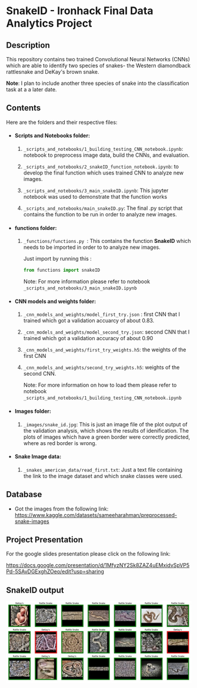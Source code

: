 # SnakeID - Ironhack Final Data Analytics Project

## Description
This repository contains two trained Convolutional Neural Networks (CNNs) which are able to identify two species of snakes- the Western diamondback rattlesnake and DeKay's brown snake. 

**Note**: I plan to include another three species of snake into the classification task at a a later date. 

## Contents 
Here are the folders and their respective files:

- #### Scripts and Notebooks folder:

    1. `_scripts_and_notebooks/1_building_testing_CNN_notebook.ipynb`: notebook to preprocess image data, build the CNNs, and evaluation.

    2. `_scripts_and_notebooks/2_snakeID_function_notebook.ipynb`: to develop the final function which uses trained CNN to analyze new images. 

    3. `_scripts_and_notebooks/3_main_snakeID.ipynb`: This jupyter notebook was used to demonstrate that the function works

    4. `_scripts_and_notebooks/main_snakeID.py`: The final .py script that contains the function to be run in order to analyze new images. 


- #### functions folder:

    1. `_functions/functions.py `: This contains the function **SnakeID** which needs to be imported in order to to analyze new images.  

        Just import by running this :
        ```python
        from functions import snakeID
        ``` 
        Note: For more information please refer to notebook `_scripts_and_notebooks/3_main_snakeID.ipynb`

- #### CNN models and weights folder:
    1. `_cnn_models_and_weights/model_first_try.json` : first CNN that I trained which got a validation accuarcy of about 0.83.
    2. `_cnn_models_and_weights/model_second_try.json`: second CNN that I trained which got a validation accuracy of about 0.90 
    3. `_cnn_models_and_weights/first_try_weights.h5`: the weights of the first CNN 
    4. `_cnn_models_and_weights/second_try_weights.h5`: weights of the second CNN. 

        Note: For more information on how to load them please refer to notebook `_scripts_and_notebooks/1_building_testing_CNN_notebook.ipynb`

- #### Images folder:
    1. `_images/snake_id.jpg`: This is just an image file of the plot output of the validation analysis, which shows the results of idenification. The plots of images which have a green border were correctly predicted, where as red border is wrong.

- #### Snake Image data:
    1. `_snakes_american_data/read_first.txt`: Just a text file containing the link to the image dataset and which snake classes were used.


## Database

- Got the images from the following link:
https://www.kaggle.com/datasets/sameeharahman/preprocessed-snake-images

## Project Presentation
For the google slides presentation please click on the following link:

https://docs.google.com/presentation/d/1MfyzNY2Sk8ZAZ4uEMxidvSpVP5Pd-5SAvDGExghZOeo/edit?usp=sharing

## SnakeID output

![alt text](https://github.com/aaronpereira92/SnakeID/blob/fdd590e0055d544ba6b6eb85462005fac3f1af6a/_images/snake_id.jpg)
